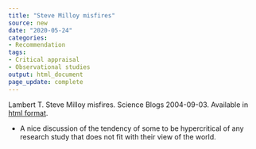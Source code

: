 ```yaml
---
title: "Steve Milloy misfires"
source: new
date: "2020-05-24"
categories:
- Recommendation
tags:
- Critical appraisal
- Observational studies
output: html_document
page_update: complete
---
```


Lambert T. Steve Milloy misfires. Science Blogs 2004-09-03. Available in [html format](https://scienceblogs.com/deltoid/2004/09/03/milloykellermann).

<!---More--->

+ A nice discussion of the tendency of some to be hypercritical of any research study that does not fit with their view of the world.
